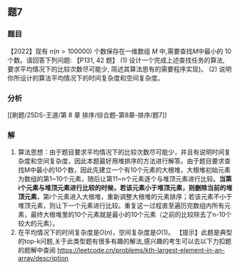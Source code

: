 ## 题7
### 题目
【2022】现有 $n\left( {n > {100000}}\right)$ 个数保存在一维数组 $M$ 中,需要查找$M$中最小的 10 个数。请回答下列问题: 【P131, 42 题】
(1) 设计一个完成上述查找任务的算法, 要求平均情况下的比较次数尽可能少, 简述其算法思有的需要程序实现)。
(2) 说明你所设计的算法平均情况下的时间复杂度和空间复杂度。
### 分析
[[刷题/25DS-王道/第 8 章 排序/综合题-第8章-排序/题7]]
### 解
1. 算法思想：由于题目要求平均情况下的比较次数尽可能少，并且有说明时间复杂度和空间复杂度，因此本题最好用堆排序的方法进行解答。由于题目要求查找M中最小的10个数，因此先建立一个有10个元素的大根堆，大根堆初始元素为数组的第1~10个元素，随后让第11~n个元素逐个与堆顶元素进行比较。**当第i个元素与堆顶元素进行比较的时候，若该元素小于堆顶元素，则删除当前的堆顶元素**，第i个元素进入大根堆，重新调整大根堆的元素排序；若该元素不小于堆顶元素，则让下一个元素进行比较。重复这一过程直至遍历完数组内所有元素，最终大根堆里的10个元素就是最小的10个元素（之前的比较除去了n-10个较大的元素）。
2. 在平均情况下的时间复杂度是$O(n)$，空间复杂度是$O(1)$。
【提示】此题是典型的top-k问题,关于此类型题有很多有趣的解法,感兴趣的考生可以去以下力扣题的题解中查阅
https://leetcode.cn/problems/kth-largest-element-in-an-array/description